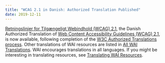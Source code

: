 ```yaml
---
title: "WCAG 2.1 in Danish: Authorized Translation Published"
date: 2019-12-11
---
```

<p><a href="https://www.w3.org/Translations/WCAG21-da/" lang="da" hreflang="da">Retningslinjer for Tilgængeligt Webindhold (WCAG) 2.1</a>, the Danish Authorized Translation of <a href="http://www.w3.org/WAI/intro/wcag">Web Content Accessibility Guidelines (WCAG) 2.1</a>, is now available, following completion of the <a href="http://www.w3.org/2005/02/TranslationPolicy">W3C Authorized Translations process</a>. Other translations of WAI resources are listed in <a href="https://www.w3.org/WAI/translations/">All WAI Translations</a>. WAI encourages translations in all languages. If you might be interesting in translating resources, see <a href="https://www.w3.org/WAI/about/translating/">Translating WAI Resources</a>.</p>
